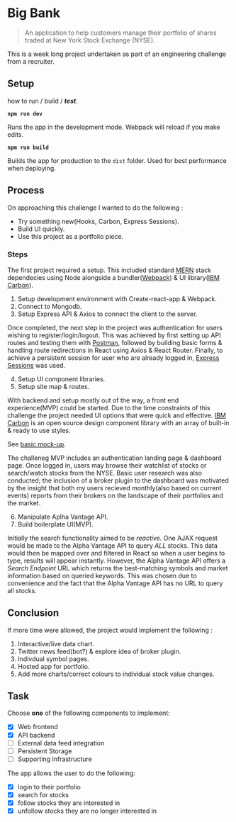 # Big Bank

> An application to help customers manage their portfolio of shares traded at New York Stock Exchange (NYSE).

This is a week long project undertaken as part of an engineering challenge from a recruiter.

## Setup

how to run / build / ***test***.

**`npm run dev`**

Runs the app in the development mode. Webpack will reload if you make edits.

**`npm run build`**

Builds the app for production to the `dist` folder. Used for best performance when deploying.

## Process

On approaching this challenge I wanted to do the following :

- Try something new(Hooks, Carbon, Express Sessions).
- Build UI quickly.
- Use this project as a portfolio piece.

### Steps

The first project required a setup. This included standard [MERN](https://www.mongodb.com/mern-stack) stack dependecies using Node alongside a bundler([Webpack](https://webpack.js.org/)) & UI library([IBM Carbon](https://www.carbondesignsystem.com/)).

1. Setup development environment with Create-react-app & Webpack.
2. Connect to Mongodb.
3. Setup Express API & Axios to connect the client to the server.

Once completed, the next step in the project was authentication for users wishing to register/login/logout. This was achieved by first setting up API routes and testing them with [Postman](https://www.postman.com/), followed by building basic forms & handling route redirections in React using Axios & React Router. Finally, to achieve a persistent session for user who are already logged in, [Express Sessions](https://www.npmjs.com/package/express-session) was used. 

4. Setup UI component libraries.
5. Setup site map & routes.

With backend and setup mostly out of the way, a front end experience(MVP) could be started. Due to the time constraints of this challenge the project needed UI options that were quick and effective. [IBM Carbon](https://www.carbondesignsystem.com/) is an open source design component library with an array of built-in & ready to use styles.

See [basic mock-up](https://www.figma.com/file/zyedueHxLiuK2BFlSL2ZZ6/big-bank?node-id=0%3A1).

The challeneg MVP includes an authentication landing page & dashboard page. Once logged in, users may browse their watchlist of stocks or search/watch stocks from the NYSE. Basic user research was also conducted; the inclusion of a broker plugin to the dashboard was motivated by the insight that both my users recieved monthly(also based on current events) reports from their brokers on the landscape of their portfolios and the market.

6. Manipulate Aplha Vantage API.
7. Build boilerplate UI(MVP).

Initially the search functionality aimed to be _reactive_. One AJAX request would be made to the Alpha Vantage API to query _ALL_ stocks. This data would then be mapped over and filtered in React so when a user begins to type, results will appear instantly. However, the Alpha Vantage API offers a _Search Endpoint_ URL which returns the best-matching symbols and market information based on queried keywords. This was chosen due to convenience and the fact that the Alpha Vantage API has no URL to query all stocks.

## Conclusion

If more time were allowed, the project would implement the following :

1. Interactive/live data chart.
2. Twitter news feed(bot?) & explore idea of broker plugin.
3. Indivdual symbol pages.
4. Hosted app for portfolio.
5. Add more charts/correct colours to individual stock value changes.

## Task

Choose **one** of the following components to implement:

- [x] Web frontend
- [x] API backend
- [ ] External data feed integration
- [ ] Persistent Storage
- [ ] Supporting Infrastructure

The app allows the user to do the following:

- [x] login to their portfolio
- [x] search for stocks
- [x] follow stocks they are interested in
- [x] unfollow stocks they are no longer interested in
